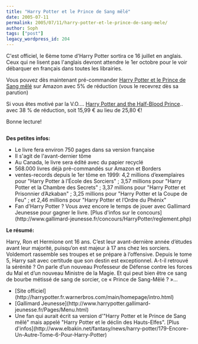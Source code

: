 ```yaml
---
title: "Harry Potter et le Prince de Sang mêlé"
date: 2005-07-11
permalink: 2005/07/11/harry-potter-et-le-prince-de-sang-mele/
author: Soph
tags: ["post"]
legacy_wordpress_id: 204
---
```


C'est officiel, le 6ème tome d'Harry Potter sortira ce 16 juillet en anglais. Ceux qui ne lisent pas l'anglais devront attendre le 1er octobre pour le voir débarquer en français dans toutes les librairies.

Vous pouvez dès maintenant pré-commander [Harry Potter et le Prince de Sang mêlé](http://www.amazon.fr/exec/obidos/ASIN/2070572676/64kleblodesop-21) sur Amazon avec 5% de réduction (vous le recevrez dès sa parution)

Si vous êtes motivé par la V.O.... [Harry Potter and the Half-Blood Prince](http://www.amazon.fr/exec/obidos/ASIN/0747581088/64kleblodesop-21).. avec 38 % de réduction, soit 15,99 &#8364; au lieu de 25,80 &#8364;!

Bonne lecture!

<img src="https://64k.be/wp-content/uploads/2006/hpsangmel.jpg" alt="" />

<!-- excerpt -->

__Des petites infos:__

 <ul> <li>Le livre fera environ 750 pages dans sa version française</li> <li>Il s'agit de l'avant-dernier tôme</li> <li>Au Canada, le livre sera édité avec du papier recyclé</li> <li>568.000 livres déjà pré-commandés sur Amazon et Borders</li> <li>ventes-records depuis le 1er tôme en 1999: 4,2 millions d&#8217;exemplaires pour "Harry Potter à l&#8217;École des Sorciers"&nbsp;; 3,57 millions pour "Harry Potter et la Chambre des Secrets"&nbsp;; 3,37 millions pour "Harry Potter et Prisonnier d&#8217;Azkaban"&nbsp;; 3,25 millions pour "Harry Potter et la Coupe de Feu"&nbsp;; et 2,46 millions pour "Harry Potter et l&#8217;Ordre du Phénix"</li> <li>Fan d'Harry Potter&nbsp;? Vous avez encore le temps de jouer avec Gallimard Jeunesse pour gagner le livre. [Plus d'infos sur le concours](http://www.gallimard-jeunesse.fr/concours/HarryPotter/reglement.php)</li> </ul> 

__Le résumé:__

Harry, Ron et Hermione ont 16 ans. C&#8217;est leur avant-dernière année d&#8217;études avant leur majorité, puisqu&#8217;on est majeur à 17 ans chez les sorciers. Voldemort rassemble ses troupes et se prépare à l&#8217;offensive. Depuis le tome 5, Harry sait avec certitude que son destin est exceptionnel. A-t-il retrouvé la sérénité&nbsp;? On parle d&#8217;un nouveau Professeur de Défense contre les forces du Mal et d&#8217;un nouveau Ministre de la Magie. Et qui peut bien être ce sang de bourbe métissé de sang de sorcier, ce «&nbsp;Prince de Sang-Mêlé&nbsp;?&nbsp;»...

 <ul> <li>[Site officiel](http://harrypotter.fr.warnerbros.com/main/homepage/intro.html)<br /></li> <li>[Gallimard Jeunesse](http://www.harrypotter.gallimard-jeunesse.fr/Pages/Menu.html)<br /></li> <li>Une fan qui aurait écrit sa version d'"Harry Potter et le Prince de Sang mêlé" mais appelé "Harry Potter et le déclin des Hauts-Elfes". [Plus d'infos](http://www.elbakin.net/fantasy/news/harry-potter/179-Encore-Un-Autre-Tome-6-Pour-Harry-Potter)</li> </ul>
